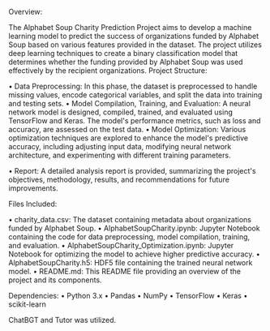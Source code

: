 Overview:

The Alphabet Soup Charity Prediction Project aims to develop a machine learning model to predict the success of organizations funded by Alphabet Soup based on various features provided in the dataset. The project utilizes deep learning techniques to create a binary classification model that determines whether the funding provided by Alphabet Soup was used effectively by the recipient organizations.
Project Structure:

•	Data Preprocessing: In this phase, the dataset is preprocessed to handle missing values, encode categorical variables, and split the data into training and testing sets.
•	Model Compilation, Training, and Evaluation: A neural network model is designed, compiled, trained, and evaluated using TensorFlow and Keras. The model's performance metrics, such as loss and accuracy, are assessed on the test data.
•	Model Optimization: Various optimization techniques are explored to enhance the model's predictive accuracy, including adjusting input data, modifying neural network architecture, and experimenting with different training parameters.

•	Report:
A detailed analysis report is provided, summarizing the project's objectives, methodology, results, and recommendations for future improvements.

Files Included:

•	charity_data.csv: The dataset containing metadata about organizations funded by Alphabet Soup.
•	AlphabetSoupCharity.ipynb: Jupyter Notebook containing the code for data preprocessing, model compilation, training, and evaluation.
•	AlphabetSoupCharity_Optimization.ipynb: Jupyter Notebook for optimizing the model to achieve higher predictive accuracy.
•	AlphabetSoupCharity.h5: HDF5 file containing the trained neural network model.
•	README.md: This README file providing an overview of the project and its components.

Dependencies:
•	Python 3.x
•	Pandas
•	NumPy
•	TensorFlow
•	Keras
•	scikit-learn

ChatBGT and Tutor was utilized.

